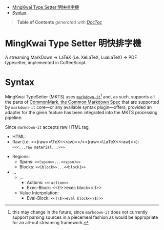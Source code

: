 

- [MingKwai Type Setter 明快排字機](#mingkwai-type-setter-明快排字機)
- [Syntax](#syntax)

> **Table of Contents**  *generated with [DocToc](http://doctoc.herokuapp.com/)*


# MingKwai Type Setter 明快排字機

A streaming MarkDown -> LaTeX (i.e. XeLaTeX, LuaLaTeX) -> PDF typesetter,
implemented in CoffeeScript.

# Syntax

MingKwai TypeSetter (MKTS) uses
[`markdown-it`](https://github.com/markdown-it/markdown-it)[^1] and, as such,
supports all the parts of [CommonMark, the Common Markdown
Spec](http://commonmark.org/) that are supported by `markdown-it` core—or any
available syntax plugin—offers, provided an adapter for the given feature has
been integrated into the MKTS processing pipeline.

[^1]: this may change in the future, since `markdown-it` does not currently
support parsing sources in a piecemeal fashion as would be appropriate
for an all-out streaming framework.

Since `markdown-it` accepts raw HTML tag,

* HTML:
* Raw (i.e. <<(raw>>\TeX<<raw)>>/<<(raw>>\LaTeX<<raw)>>): `<<<...raw material...>>>`
<!-- * Raw (i.e. <<<\TeX>>>/<<<\LaTeX>>>): `<<<...raw material...>>>` -->
* Regions:
  <!-- distinction between span and block needed? -->
  * Spans: `<<(span>>...<<span)>>`
  * Blocks: `<<[block>>...<<block]>>`
* ...
  * ...
    * Actions: `<<!action>>`
    * Exec-Block: <<(!>>exec block<<!)>>
  * Value Interpolation:
    <!-- * Variables: `<<$variable>>` -->
    * Eval-Block: `<<(\$>>eval block<<\$)>>`
